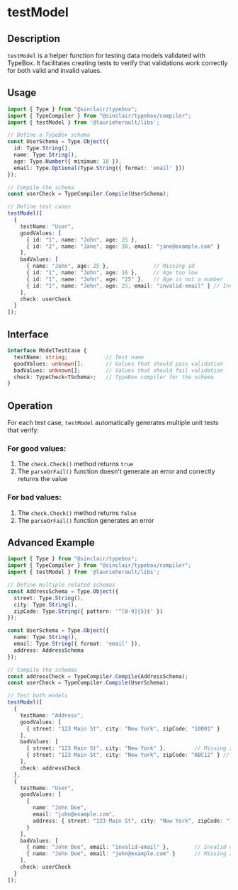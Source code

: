 # testModel

## Description
`testModel` is a helper function for testing data models validated with TypeBox. It facilitates creating tests to verify that validations work correctly for both valid and invalid values.

## Usage
```typescript
import { Type } from "@sinclair/typebox";
import { TypeCompiler } from "@sinclair/typebox/compiler";
import { testModel } from '@laurieherault/libs';

// Define a TypeBox schema
const UserSchema = Type.Object({
  id: Type.String(),
  name: Type.String(),
  age: Type.Number({ minimum: 18 }),
  email: Type.Optional(Type.String({ format: 'email' }))
});

// Compile the schema
const userCheck = TypeCompiler.Compile(UserSchema);

// Define test cases
testModel([
  {
    testName: "User",
    goodValues: [
      { id: "1", name: "John", age: 25 },
      { id: "2", name: "Jane", age: 30, email: "jane@example.com" }
    ],
    badValues: [
      { name: "John", age: 25 },              // Missing id
      { id: "1", name: "John", age: 16 },     // Age too low
      { id: "1", name: "John", age: "25" },   // Age is not a number
      { id: "1", name: "John", age: 25, email: "invalid-email" } // Invalid email
    ],
    check: userCheck
  }
]);
```

## Interface

```typescript
interface ModelTestCase {
  testName: string;            // Test name
  goodValues: unknown[];       // Values that should pass validation
  badValues: unknown[];        // Values that should fail validation
  check: TypeCheck<TSchema>;   // TypeBox compiler for the schema
}
```

## Operation

For each test case, `testModel` automatically generates multiple unit tests that verify:

### For good values:
1. The `check.Check()` method returns `true`
2. The `parseOrFail()` function doesn't generate an error and correctly returns the value

### For bad values:
1. The `check.Check()` method returns `false`
2. The `parseOrFail()` function generates an error

## Advanced Example

```typescript
import { Type } from "@sinclair/typebox";
import { TypeCompiler } from "@sinclair/typebox/compiler";
import { testModel } from '@laurieherault/libs';

// Define multiple related schemas
const AddressSchema = Type.Object({
  street: Type.String(),
  city: Type.String(),
  zipCode: Type.String({ pattern: '^[0-9]{5}$' })
});

const UserSchema = Type.Object({
  name: Type.String(),
  email: Type.String({ format: 'email' }),
  address: AddressSchema
});

// Compile the schemas
const addressCheck = TypeCompiler.Compile(AddressSchema);
const userCheck = TypeCompiler.Compile(UserSchema);

// Test both models
testModel([
  {
    testName: "Address",
    goodValues: [
      { street: "123 Main St", city: "New York", zipCode: "10001" }
    ],
    badValues: [
      { street: "123 Main St", city: "New York" },         // Missing zipCode
      { street: "123 Main St", city: "New York", zipCode: "ABC12" } // Invalid zipCode format
    ],
    check: addressCheck
  },
  {
    testName: "User",
    goodValues: [
      {
        name: "John Doe",
        email: "john@example.com",
        address: { street: "123 Main St", city: "New York", zipCode: "10001" }
      }
    ],
    badValues: [
      { name: "John Doe", email: "invalid-email" },        // Invalid email
      { name: "John Doe", email: "john@example.com" }      // Missing address
    ],
    check: userCheck
  }
]);
```
